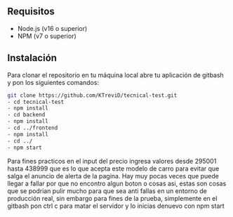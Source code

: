 ## Requisitos

- Node.js (v16 o superior)
- NPM (v7 o superior)

## Instalación

Para clonar el repositorio en tu máquina local abre tu aplicación de gitbash y pon los siguientes comandos:

```bash
git clone https://github.com/KTreviD/tecnical-test.git
- cd tecnical-test
- npm install
- cd backend
- npm install
- cd ../frontend
- npm install
- cd ../
- npm start
```

Para fines practicos en el input del precio ingresa valores desde 295001 hasta 438999 que es lo que acepta este modelo de carro para evitar que salga el anuncio de alerta de la pagina.
Hay muy pocas veces que puede llegar a fallar por que no encontro algun boton o cosas asi, estas son cosas que se podrian pulir mucho para que sea anti fallas en un entorno de producción real, sin embargo para fines de la prueba, simplemente en el gitbash pon ctrl c para matar el servidor y lo inicias denuevo con npm start

